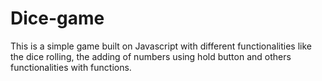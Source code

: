 # Dice-game

This is a simple game built on Javascript with different functionalities like the dice rolling, the adding of numbers using hold button and others functionalities with functions.
